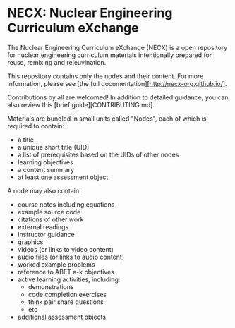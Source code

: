 # NECX: Nuclear Engineering Curriculum eXchange

The Nuclear Engineering Curriculum eXchange (NECX) is a open repository for
nuclear engineering curriculum materials intentionally prepared for reuse,
remixing and rejeuvination.

This repository contains only the nodes and their content.  For more
information, please see [the full documentation][http://necx-org.github.io/].

Contributions by all are welcomed!  In addition to detailed guidance, you can
also review this [brief guide][CONTRIBUTING.md].

Materials are bundled in small units called "Nodes", each of which is required
to contain:
* a title
* a unique short title (UID)
* a list of prerequisites based on the UIDs of other nodes
* learning objectives
* a content summary
* at least one assessment object

A node may also contain:
* course notes including equations
* example source code
* citations of other work
* external readings
* instructor guidance
* graphics
* videos (or links to video content)
* audio files (or links to audio content)
* worked example problems
* reference to ABET a-k objectives
* active learning activities, including:
    * demonstrations
    * code completion exercises
    * think pair share questions
    * etc
* additional assessment objects

